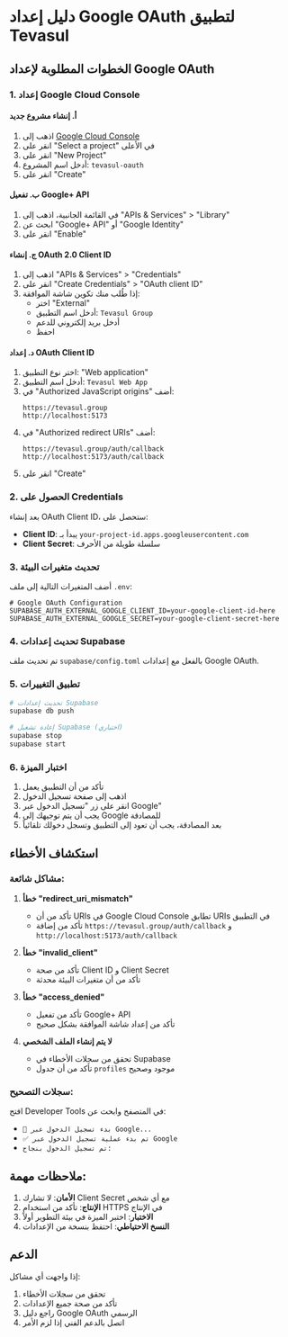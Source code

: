 # دليل إعداد Google OAuth لتطبيق Tevasul

## الخطوات المطلوبة لإعداد Google OAuth

### 1. إعداد Google Cloud Console

#### أ. إنشاء مشروع جديد
1. اذهب إلى [Google Cloud Console](https://console.cloud.google.com/)
2. انقر على "Select a project" في الأعلى
3. انقر على "New Project"
4. أدخل اسم المشروع: `tevasul-oauth`
5. انقر على "Create"

#### ب. تفعيل Google+ API
1. في القائمة الجانبية، اذهب إلى "APIs & Services" > "Library"
2. ابحث عن "Google+ API" أو "Google Identity"
3. انقر على "Enable"

#### ج. إنشاء OAuth 2.0 Client ID
1. اذهب إلى "APIs & Services" > "Credentials"
2. انقر على "Create Credentials" > "OAuth client ID"
3. إذا طُلب منك تكوين شاشة الموافقة:
   - اختر "External"
   - أدخل اسم التطبيق: `Tevasul Group`
   - أدخل بريد إلكتروني للدعم
   - احفظ

#### د. إعداد OAuth Client ID
1. اختر نوع التطبيق: "Web application"
2. أدخل اسم التطبيق: `Tevasul Web App`
3. في "Authorized JavaScript origins" أضف:
   ```
   https://tevasul.group
   http://localhost:5173
   ```
4. في "Authorized redirect URIs" أضف:
   ```
   https://tevasul.group/auth/callback
   http://localhost:5173/auth/callback
   ```
5. انقر على "Create"

### 2. الحصول على Credentials

بعد إنشاء OAuth Client ID، ستحصل على:
- **Client ID**: يبدأ بـ `your-project-id.apps.googleusercontent.com`
- **Client Secret**: سلسلة طويلة من الأحرف

### 3. تحديث متغيرات البيئة

أضف المتغيرات التالية إلى ملف `.env`:

```env
# Google OAuth Configuration
SUPABASE_AUTH_EXTERNAL_GOOGLE_CLIENT_ID=your-google-client-id-here
SUPABASE_AUTH_EXTERNAL_GOOGLE_SECRET=your-google-client-secret-here
```

### 4. تحديث إعدادات Supabase

تم تحديث ملف `supabase/config.toml` بالفعل مع إعدادات Google OAuth.

### 5. تطبيق التغييرات

```bash
# تحديث إعدادات Supabase
supabase db push

# إعادة تشغيل Supabase (اختياري)
supabase stop
supabase start
```

### 6. اختبار الميزة

1. تأكد من أن التطبيق يعمل
2. اذهب إلى صفحة تسجيل الدخول
3. انقر على زر "تسجيل الدخول عبر Google"
4. يجب أن يتم توجيهك إلى Google للمصادقة
5. بعد المصادقة، يجب أن تعود إلى التطبيق وتسجل دخولك تلقائياً

## استكشاف الأخطاء

### مشاكل شائعة:

1. **خطأ "redirect_uri_mismatch"**
   - تأكد من أن URIs في Google Cloud Console تطابق URIs في التطبيق
   - تأكد من إضافة `https://tevasul.group/auth/callback` و `http://localhost:5173/auth/callback`

2. **خطأ "invalid_client"**
   - تأكد من صحة Client ID و Client Secret
   - تأكد من أن متغيرات البيئة محدثة

3. **خطأ "access_denied"**
   - تأكد من تفعيل Google+ API
   - تأكد من إعداد شاشة الموافقة بشكل صحيح

4. **لا يتم إنشاء الملف الشخصي**
   - تحقق من سجلات الأخطاء في Supabase
   - تأكد من أن جدول `profiles` موجود وصحيح

### سجلات التصحيح:

افتح Developer Tools في المتصفح وابحث عن:
- `🔐 بدء تسجيل الدخول عبر Google...`
- `✅ تم بدء عملية تسجيل الدخول عبر Google`
- `تم تسجيل الدخول بنجاح:`

## ملاحظات مهمة:

1. **الأمان**: لا تشارك Client Secret مع أي شخص
2. **الإنتاج**: تأكد من استخدام HTTPS في الإنتاج
3. **الاختبار**: اختبر الميزة في بيئة التطوير أولاً
4. **النسخ الاحتياطي**: احتفظ بنسخة من الإعدادات

## الدعم

إذا واجهت أي مشاكل:
1. تحقق من سجلات الأخطاء
2. تأكد من صحة جميع الإعدادات
3. راجع دليل Google OAuth الرسمي
4. اتصل بالدعم الفني إذا لزم الأمر

